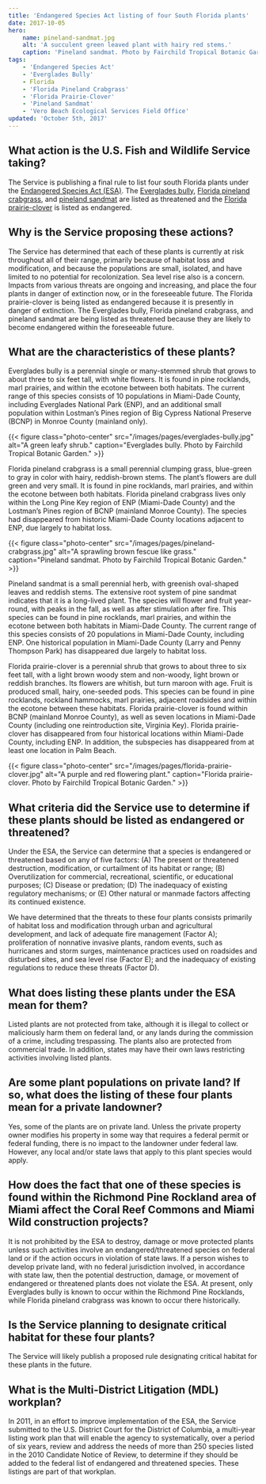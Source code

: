```yaml
---
title: 'Endangered Species Act listing of four South Florida plants'
date: 2017-10-05
hero:
    name: pineland-sandmat.jpg
    alt: 'A succulent green leaved plant with hairy red stems.'
    caption: 'Pineland sandmat. Photo by Fairchild Tropical Botanic Garden.'
tags:
    - 'Endangered Species Act'
    - 'Everglades Bully'
    - Florida
    - 'Florida Pineland Crabgrass'
    - 'Florida Prairie-Clover'
    - 'Pineland Sandmat'
    - 'Vero Beach Ecological Services Field Office'
updated: 'October 5th, 2017'
---
```


## What action is the U.S. Fish and Wildlife Service taking?

The Service is publishing a final rule to list four south Florida plants under the [Endangered Species Act (ESA)](/endangered-species-act).  The [Everglades bully](https://ecos.fws.gov/ecp0/profile/speciesProfile?spcode=Q3IM), [Florida pineland crabgrass](https://ecos.fws.gov/ecp0/profile/speciesProfile?spcode=Q1VG), and [pineland sandmat](https://ecos.fws.gov/ecp0/profile/speciesProfile?sId=1914) are listed as threatened and the [Florida prairie-clover](https://ecos.fws.gov/ecp0/profile/speciesProfile?spcode=Q3HL) is listed as endangered.

## Why is the Service proposing these actions?

The Service has determined that each of these plants is currently at risk throughout all of their range, primarily because of habitat loss and modification, and because the populations are small, isolated, and have limited to no potential for recolonization.  Sea level rise also is a concern. Impacts from various threats are ongoing and increasing, and place the four plants in danger of extinction now, or in the foreseeable future. The Florida prairie-clover is being listed as endangered because it is presently in danger of extinction.  The Everglades bully, Florida pineland crabgrass, and pineland sandmat are being listed as threatened because they are likely to become endangered within the foreseeable future.

## What are the characteristics of these plants?

Everglades bully is a perennial single or many-stemmed shrub that grows to about three to six feet tall, with white flowers.  It is found in pine rocklands, marl prairies, and within the ecotone between both habitats.  The current range of this species consists of 10 populations in Miami-Dade County, including Everglades National Park (ENP), and an additional small population within Lostman’s Pines region of Big Cypress National Preserve (BCNP) in Monroe County (mainland only).

{{< figure class="photo-center" src="/images/pages/everglades-bully.jpg" alt="A green leafy shrub." caption="Everglades bully. Photo by Fairchild Tropical Botanic Garden." >}}

Florida pineland crabgrass is a small perennial clumping grass, blue-green to gray in color with hairy, reddish-brown stems. The plant’s flowers are dull green and very small.  It is found in pine rocklands, marl prairies, and within the ecotone between both habitats.  Florida pineland crabgrass lives only within the Long Pine Key region of ENP (Miami-Dade County) and the Lostman’s Pines region of BCNP (mainland Monroe County).  The species had disappeared  from historic Miami-Dade County locations adjacent to ENP, due largely to habitat loss.

{{< figure class="photo-center" src="/images/pages/pineland-crabgrass.jpg" alt="A sprawling brown fescue like grass." caption="Pineland sandmat. Photo by Fairchild Tropical Botanic Garden." >}}

Pineland sandmat is a small perennial herb, with greenish oval-shaped leaves and reddish stems. The extensive root system of pine sandmat indicates that it is a long-lived plant.  The species will flower and fruit year-round, with peaks in the fall, as well as after stimulation after fire.  This species can be found in pine rocklands, marl prairies, and within the ecotone between both habitats in Miami-Dade County.  The current range of this species consists of 20 populations in Miami-Dade County, including ENP.  One historical population in Miami-Dade County (Larry and Penny Thompson Park) has disappeared due largely to habitat loss.

Florida prairie-clover is a perennial shrub that grows to about three to six feet tall, with a light brown woody stem and non-woody, light brown or reddish branches.  Its flowers are whitish, but turn maroon with age.  Fruit is produced small, hairy, one-seeded pods.  This species can be found in pine rocklands, rockland hammocks, marl prairies, adjacent roadsides and within the ecotone between these habitats.  Florida prairie-clover is found within BCNP (mainland Monroe County), as well as seven locations in Miami-Dade County (including one reintroduction site, Virginia Key).  Florida prairie-clover has disappeared from four historical locations within Miami-Dade County, including ENP.  In addition, the subspecies has disappeared from at least one location in Palm Beach. 

{{< figure class="photo-center" src="/images/pages/florida-prairie-clover.jpg" alt="A purple and red flowering plant." caption="Florida prairie-clover. Photo by Fairchild Tropical Botanic Garden." >}}

## What criteria did the Service use to determine if these plants should be listed as endangered or threatened?

Under the ESA, the Service can determine that a species is endangered or threatened based on any of five factors:  (A) The present or threatened destruction, modification, or curtailment of its habitat or range; (B) Overutilization for commercial, recreational, scientific, or educational purposes; (C) Disease or predation; (D) The inadequacy of existing regulatory mechanisms; or (E) Other natural or manmade factors affecting its continued existence.

We have determined that the threats to these four plants consists primarily of habitat loss and modification through urban and agricultural development, and lack of adequate fire management (Factor A); proliferation of nonnative invasive plants, random events, such as hurricanes and storm surges, maintenance practices used on roadsides and disturbed sites, and sea level rise (Factor E); and the inadequacy of existing regulations to reduce these threats (Factor D).  

## What does listing these plants under the ESA mean for them?
 
Listed plants are not protected from take, although it is illegal to collect or maliciously harm them on federal land, or any lands during the commission of a crime, including trespassing.  The plants also are protected from commercial trade.  In addition, states may have their own laws restricting activities involving listed plants.  

## Are some plant populations on private land?   If so, what does the listing of these four plants mean for a private landowner?

Yes, some of the plants are on private land.  Unless the private property owner modifies his property in some way that requires a federal permit or federal funding, there is no impact to the landowner under federal law.  However, any local and/or state laws that apply to this plant species would apply.

## How does the fact that one of these species is found within the Richmond Pine Rockland area of Miami affect the Coral Reef Commons and Miami Wild construction projects?

It is not prohibited by the ESA to destroy, damage or move protected plants unless such activities involve an endangered/threatened species on federal land or if the action occurs in violation of state laws.  If a person wishes to develop private land, with no federal jurisdiction involved, in accordance with state law, then the potential destruction, damage, or movement of endangered or threatened plants does not violate the ESA.  At present, only Everglades bully is known to occur within the Richmond Pine Rocklands, while Florida pineland crabgrass was known to occur there historically. 

## Is the Service planning to designate critical habitat for these four plants?

The Service will likely publish a proposed rule designating critical habitat for these plants in the future. 

## What is the Multi-District Litigation (MDL) workplan?

In 2011, in an effort to improve implementation of the ESA, the Service submitted to the U.S. District Court for the District of Columbia, a multi-year listing work plan that will enable the agency to systematically, over a period of six years, review and address the needs of more than 250 species listed in the 2010 Candidate Notice of Review, to determine if they should be added to the federal list of endangered and threatened species.  These listings are part of that workplan.
